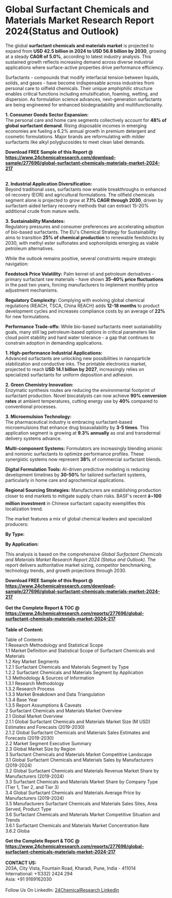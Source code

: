 <h1>Global Surfactant Chemicals and Materials Market Research Report 2024(Status and Outlook)</h1><p>The global <strong>surfactant chemicals and materials market</strong> is projected to expand from <strong>USD 42.5 billion in 2024 to USD 56.8 billion by 2030</strong>, growing at a steady <strong>CAGR of 5.0%</strong>, according to latest industry analysis. This sustained growth reflects increasing demand across diverse industrial applications where surface-active properties drive performance efficiency.</p><p>Surfactants - compounds that modify interfacial tension between liquids, solids, and gases - have become indispensable across industries from personal care to oilfield chemicals. Their unique amphiphilic structure enables critical functions including emulsification, foaming, wetting, and dispersion. As formulation science advances, next-generation surfactants are being engineered for enhanced biodegradability and multifunctionality.</p><p><strong>1. Consumer Goods Sector Expansion:</strong><br>
The personal care and home care segments collectively account for <strong>48% of global surfactant demand</strong>. Rising disposable incomes in emerging economies are fueling a 6.2% annual growth in premium detergent and cosmetic formulations. Major brands are reformulating with milder surfactants like alkyl polyglucosides to meet clean label demands.</p><div><b>Download FREE Sample of this Report @ 
            <a href="https://www.24chemicalresearch.com/download-sample/277696/global-surfactant-chemicals-materials-market-2024-217">
            https://www.24chemicalresearch.com/download-sample/277696/global-surfactant-chemicals-materials-market-2024-217</a></b></div><br><p><strong>2. Industrial Application Diversification:</strong><br>
Beyond traditional uses, surfactants now enable breakthroughs in enhanced oil recovery (EOR) and agricultural formulations. The oilfield chemicals segment alone is projected to grow at <strong>7.1% CAGR through 2030</strong>, driven by surfactant-aided tertiary recovery methods that can extract 15-20% additional crude from mature wells.</p><p><strong>3. Sustainability Mandates:</strong><br>
Regulatory pressures and consumer preferences are accelerating adoption of bio-based surfactants. The EU's Chemical Strategy for Sustainability aims to transition <strong>25% of chemical production</strong> to renewable feedstocks by 2030, with methyl ester sulfonates and sophorolipids emerging as viable petroleum alternatives.</p><p>While the outlook remains positive, several constraints require strategic navigation:</p><p><strong>Feedstock Price Volatility:</strong> Palm kernel oil and petroleum derivatives - primary surfactant raw materials - have shown <strong>35-40% price fluctuations</strong> in the past two years, forcing manufacturers to implement monthly price adjustment mechanisms.</p><p><strong>Regulatory Complexity:</strong> Complying with evolving global chemical regulations (REACH, TSCA, China REACH) adds <strong>12-18 months</strong> to product development cycles and increases compliance costs by an average of <strong>22%</strong> for new formulations.</p><p><strong>Performance Trade-offs:</strong> While bio-based surfactants meet sustainability goals, many still lag petroleum-based options in critical parameters like cloud point stability and hard water tolerance - a gap that continues to constrain adoption in demanding applications.</p><p><strong>1. High-performance Industrial Applications:</strong><br>
Advanced surfactants are unlocking new possibilities in nanoparticle stabilization and conductive inks. The printable electronics market, projected to reach <strong>USD 14.1 billion by 2027</strong>, increasingly relies on specialized surfactants for uniform deposition and adhesion.</p><p><strong>2. Green Chemistry Innovation:</strong><br>
Enzymatic synthesis routes are reducing the environmental footprint of surfactant production. Novel biocatalysts can now achieve <strong>90% conversion rates</strong> at ambient temperatures, cutting energy use by <strong>40%</strong> compared to conventional processes.</p><p><strong>3. Microemulsion Technology:</strong><br>
The pharmaceutical industry is embracing surfactant-based microemulsions that enhance drug bioavailability by <strong>3-5 times</strong>. This application segment is growing at <strong>9.3% annually</strong> as oral and transdermal delivery systems advance.</p><p><strong>Multi-component Systems:</strong> Formulators are increasingly blending anionic and nonionic surfactants to optimize performance profiles. These synergistic systems now represent <strong>38%</strong> of commercial surfactant blends.</p><p><strong>Digital Formulation Tools:</strong> AI-driven predictive modeling is reducing development timelines by <strong>30-50%</strong> for tailored surfactant systems, particularly in home care and agrochemical applications.</p><p><strong>Regional Sourcing Strategies:</strong> Manufacturers are establishing production closer to end markets to mitigate supply chain risks. BASF's recent <strong>â¬100 million investment</strong> in Chinese surfactant capacity exemplifies this localization trend.</p><p>The market features a mix of global chemical leaders and specialized producers: </p><p><strong>By Type:</strong></p><p><strong>By Application:</strong></p><p>This analysis is based on the comprehensive <em>Global Surfactant Chemicals and Materials Market Research Report 2024 (Status and Outlook)</em>. The report delivers authoritative market sizing, competitor benchmarking, technology trends, and growth projections through 2030.</p><div><b>Download FREE Sample of this Report @ 
            <a href="https://www.24chemicalresearch.com/download-sample/277696/global-surfactant-chemicals-materials-market-2024-217">
            https://www.24chemicalresearch.com/download-sample/277696/global-surfactant-chemicals-materials-market-2024-217</a></b></div><br><div><b>Get the Complete Report & TOC @ 
            <a href="https://www.24chemicalresearch.com/reports/277696/global-surfactant-chemicals-materials-market-2024-217">
            https://www.24chemicalresearch.com/reports/277696/global-surfactant-chemicals-materials-market-2024-217</a></b></div><br>
            <b>Table of Content:</b><p>Table of Contents<br />
1 Research Methodology and Statistical Scope<br />
1.1 Market Definition and Statistical Scope of Surfactant Chemicals and Materials<br />
1.2 Key Market Segments<br />
1.2.1 Surfactant Chemicals and Materials Segment by Type<br />
1.2.2 Surfactant Chemicals and Materials Segment by Application<br />
1.3 Methodology & Sources of Information<br />
1.3.1 Research Methodology<br />
1.3.2 Research Process<br />
1.3.3 Market Breakdown and Data Triangulation<br />
1.3.4 Base Year<br />
1.3.5 Report Assumptions & Caveats<br />
2 Surfactant Chemicals and Materials Market Overview<br />
2.1 Global Market Overview<br />
2.1.1 Global Surfactant Chemicals and Materials Market Size (M USD) Estimates and Forecasts (2019-2030)<br />
2.1.2 Global Surfactant Chemicals and Materials Sales Estimates and Forecasts (2019-2030)<br />
2.2 Market Segment Executive Summary<br />
2.3 Global Market Size by Region<br />
3 Surfactant Chemicals and Materials Market Competitive Landscape<br />
3.1 Global Surfactant Chemicals and Materials Sales by Manufacturers (2019-2024)<br />
3.2 Global Surfactant Chemicals and Materials Revenue Market Share by Manufacturers (2019-2024)<br />
3.3 Surfactant Chemicals and Materials Market Share by Company Type (Tier 1, Tier 2, and Tier 3)<br />
3.4 Global Surfactant Chemicals and Materials Average Price by Manufacturers (2019-2024)<br />
3.5 Manufacturers Surfactant Chemicals and Materials Sales Sites, Area Served, Product Type<br />
3.6 Surfactant Chemicals and Materials Market Competitive Situation and Trends<br />
3.6.1 Surfactant Chemicals and Materials Market Concentration Rate<br />
3.6.2 Globa</p><div><b>Get the Complete Report & TOC @ 
            <a href="https://www.24chemicalresearch.com/reports/277696/global-surfactant-chemicals-materials-market-2024-217">
            https://www.24chemicalresearch.com/reports/277696/global-surfactant-chemicals-materials-market-2024-217</a></b></div><br><b>CONTACT US:</b><br>
            203A, City Vista, Fountain Road, Kharadi, Pune, India - 411014<br>
            International: +1(332) 2424 294<br>
            Asia: +91 9169162030 <br><br>
            Follow Us On LinkedIn: <a href="https://www.linkedin.com/company/24chemicalresearch/">24ChemicalResearch LinkedIn</a>